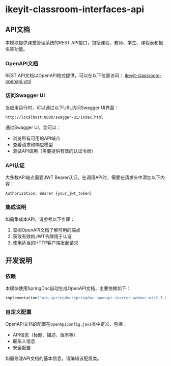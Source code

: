 # ikeyit-classroom-interfaces-api

## API文档

本模块提供课堂管理系统的REST API接口，包括课程、教师、学生、课程表和报名等功能。

### OpenAPI文档

REST API文档以OpenAPI格式提供，可以在以下位置访问：
[ikeyit-classroom-openapi.yml](ikeyit-classroom-openapi.yml)

### 访问Swagger UI

当应用运行时，可以通过以下URL访问Swagger UI界面：
```
http://localhost:8080/swagger-ui/index.html
```

通过Swagger UI，您可以：
- 浏览所有可用的API端点
- 查看请求和响应模型
- 测试API调用（需要提供有效的认证令牌）

### API认证

大多数API端点需要JWT Bearer认证。在调用API时，需要在请求头中添加以下内容：
```
Authorization: Bearer {your_jwt_token}
```

### 集成说明

如需集成本API，请参考以下步骤：

1. 查阅OpenAPI文档了解可用的端点
2. 获取有效的JWT令牌用于认证
3. 使用适当的HTTP客户端发起请求

## 开发说明

### 依赖

本模块使用SpringDoc自动生成OpenAPI文档，主要依赖如下：

```kotlin
implementation("org.springdoc:springdoc-openapi-starter-webmvc-ui:2.3.0")
```

### 自定义配置

OpenAPI文档的配置在`OpenApiConfig.java`类中定义，包括：
- API信息（标题、描述、版本等）
- 联系人信息
- 安全配置

如需修改API文档的基本信息，请编辑该配置类。